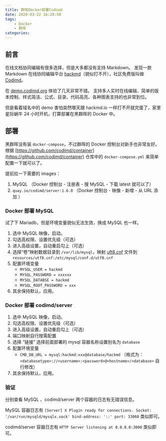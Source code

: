 ```yaml
---
title: 群晖Docker部署Codimd
date: 2020-03-22 16:28:58
tags:
    - Docker
    - 群晖
categories:
---
```


## 前言

在线文档协同编辑有很多选择，但是大多都没有支持 Markdown。
发现一款 Markdown 在线协同编辑平台 [hackmd](https://hackmd.io)（貌似打不开），社区免费版叫做 [Codimd](https://github.com/hackmdio/codimd)。

在 [demo.codimd.org](https://demo.codimd.org/) 体验了几天非常不错。
支持多人实时在线编辑、简单的版本控制、样式简洁、公式、目录、代码高亮、各种图表支持的也非常到位。

但是看着域名中的 demo 害怕突然哪天跟 hackmd.io 一样打不开就完蛋了，家里星际蜗牛 24 小时开机，打算部署在黑群晖的 Docker 中。


## 部署

黑群晖没有装 `docker-compose`，不过群晖的 Docker 控制台对新手也非常友好。
根据 [https://github.com/codimd/container](https://github.com/codimd/container) 仓库中的 `docker-compose.yml` 来简单配置一下就可以了。

提前拉一下需要的 images：
1. MySQL （Docker 控制台 - 注册表 - 搜 MySQL - 下载 latest 就可以了）
2. `quay.io/codimd/server:1.6.0` （Docker 控制台 - 映像 - 新增 - 从 URL 添加 ）


### Docker 部署 MySQL

试了下 Mariadb，但是环境变量貌似无法生效，换成 MySQL 也一样。

1. 选中 MySQL 映像，启动。
2. 勾选高权限、设置优先级（可选）
3. 进入高级设置，自动重启勾上（可选）
4. 选择“卷”映射数据目录到 `/var/lib/mysql`，映射 [uft8.cnf](https://github.com/codimd/container/blob/master/resources/utf8.cnf) 文件到 `resources/utf8.cnf:/etc/mysql/conf.d/utf8.cnf`
5. 配置环境变量
    - `MYSQL_USER = hackmd`
    - `MYSQL_PASSWORD = xxxxxx`
    - `MYSQL_DATABSE = hackmd`
    - `MYSQL_ROOT_PASSWORD = xxx`
7. 其余保持默认，应用。


### Docker 部署 codimd/server

1. 选中 MySQL 映像，启动。
2. 勾选高权限、设置优先级（可选）
3. 进入高级设置，自动重启勾上（可选）
4. 端口映射自行按需配置
5. 选择 “链接” 选择前面部署的 mysql 容器名称设置别名为 `database`
6. 配置环境变量
    - `CMD_DB_URL = mysql:hackmd:xxx@database/hackmd` （格式为：`<databasetype>://<username>:<password>@<hostname>/<database>` 自行修改）
7. 其余保持默认，应用。


### 验证

分别查看 MySQL 、codimd/server 两个容器的日志有无错误信息。

MySQL 容器日志有 `[Server] X Plugin ready for connections. Socket: '/var/run/mysqld/mysqlx.sock' bind-address: '::' port: 33060` 类似即可。

codimd/server 容器日志有 `HTTP Server listening at 0.0.0.0:3000` 类似即可。